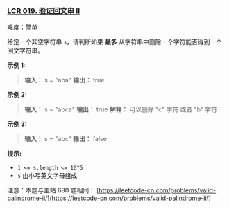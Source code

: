 ### [LCR 019. 验证回文串 II](https://leetcode.cn/problems/RQku0D/)

难度：简单

给定一个非空字符串 `s`，请判断如果 **最多** 从字符串中删除一个字符能否得到一个回文字符串。

**示例 1:**

> **输入：** s = "aba"
> **输出：** true

**示例 2:**

> **输入：** s = "abca"
> **输出：** true
> **解释：** 可以删除 "c" 字符 或者 "b" 字符

**示例 3:**

> **输入：** s = "abc"
> **输出：** false

**提示:**

- `1 <= s.length <= 10^5`
- `s` 由小写英文字母组成

注意：本题与主站 680 题相同： [https://leetcode-cn.com/problems/valid-palindrome-ii/](https://leetcode-cn.com/problems/valid-palindrome-ii/)
